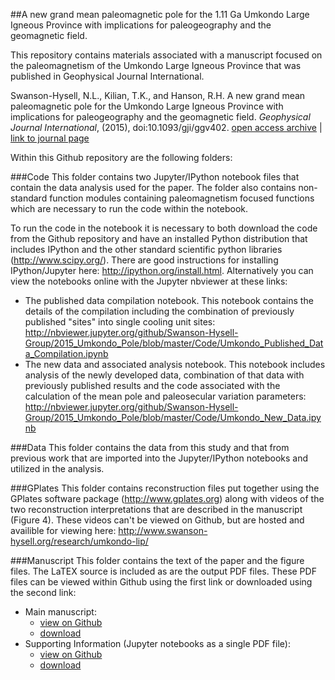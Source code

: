 ##A new grand mean paleomagnetic pole for the 1.11 Ga Umkondo Large Igneous Province with implications for paleogeography and the geomagnetic field.

This repository contains materials associated with a manuscript focused on the paleomagnetism of the Umkondo Large Igneous Province that was published in Geophysical Journal International. 

Swanson-Hysell, N.L., Kilian, T.K., and Hanson, R.H.  A new grand mean paleomagnetic pole for the Umkondo Large Igneous Province with implications for paleogeography and the geomagnetic field. *Geophysical Journal International*, (2015), doi:10.1093/gji/ggv402.
[open access archive](http://www.escholarship.org/uc/item/7rp4g7mf) | [link to journal page](http://gji.oxfordjournals.org/content/203/3/2237.abstract?keytype=ref&ijkey=B2xEzntiy4dEUII)

Within this Github repository are the following folders:

###Code
This folder contains two Jupyter/IPython notebook files that contain the data analysis used for the paper. The folder also contains non-standard function modules containing paleomagnetism focused functions which are necessary to run the code within the notebook.

To run the code in the notebook it is necessary to both download the code from the Github repository and have an installed Python distribution that includes IPython and the other standard scientific python libraries (http://www.scipy.org/). There are good instructions for installing IPython/Jupyter here: http://ipython.org/install.html. Alternatively you can view the notebooks online with the Jupyter nbviewer at these links:

* The published data compilation notebook. This notebook contains the details of the compilation including the combination of previously published "sites" into single cooling unit sites: http://nbviewer.jupyter.org/github/Swanson-Hysell-Group/2015_Umkondo_Pole/blob/master/Code/Umkondo_Published_Data_Compilation.ipynb
* The new data and associated analysis notebook. This notebook includes analysis of the newly developed data, combination of that data with previously published results and the code associated with the calculation of the mean pole and paleosecular variation parameters: http://nbviewer.jupyter.org/github/Swanson-Hysell-Group/2015_Umkondo_Pole/blob/master/Code/Umkondo_New_Data.ipynb

###Data
This folder contains the data from this study and that from previous work that are imported into the Jupyter/IPython notebooks and utilized in the analysis.

###GPlates
This folder contains reconstruction files put together using the GPlates software package (http://www.gplates.org) along with videos of the two reconstruction interpretations that are described in the manuscript (Figure 4). These videos can't be viewed on Github, but are hosted and availible for viewing here: http://www.swanson-hysell.org/research/umkondo-lip/

###Manuscript
This folder contains the text of the paper and the figure files. The LaTEX source is included as are the output PDF files. These PDF files can be viewed within Github using the first link or downloaded using the second link:

* Main manuscript:
  - [view on Github](https://github.com/Swanson-Hysell-Group/2015_Umkondo_Pole/blob/master/Manuscript/Umkondo2015.pdf)
  - [download](https://github.com/Swanson-Hysell-Group/2015_Umkondo_Pole/raw/master/Manuscript/Umkondo2015.pdf)
* Supporting Information (Jupyter notebooks as a single PDF file):
  - [view on Github](https://github.com/Swanson-Hysell-Group/2015_Umkondo_Pole/blob/master/Manuscript/Supporting_Information_Files/Umkondo2015_supplemental.pdf)
  - [download](https://github.com/Swanson-Hysell-Group/2015_Umkondo_Pole/raw/master/Manuscript/Supporting_Information_Files/Umkondo2015_supplemental.pdf)
